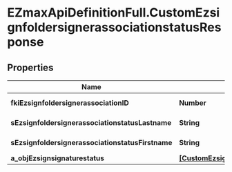 # EZmaxApiDefinitionFull.CustomEzsignfoldersignerassociationstatusResponse

## Properties

Name | Type | Description | Notes
------------ | ------------- | ------------- | -------------
**fkiEzsignfoldersignerassociationID** | **Number** | The unique ID of the Ezsignfoldersignerassociation | 
**sEzsignfoldersignerassociationstatusLastname** | **String** | The last name of the Ezsignsigner | [optional] 
**sEzsignfoldersignerassociationstatusFirstname** | **String** | The first name of the Ezsignsigner | [optional] 
**a_objEzsignsignaturestatus** | [**[CustomEzsignsignaturestatusResponse]**](CustomEzsignsignaturestatusResponse.md) |  | 



